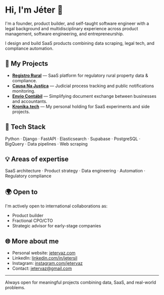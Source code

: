 # Hi, I'm Jéter 👋

I'm a founder, product builder, and self-taught software engineer with a legal background and multidisciplinary experience across product management, software engineering, and entrepreneurship.

I design and build SaaS products combining data scraping, legal tech, and compliance automation.

## 🚀 My Projects

- **[Registro Rural](https://www.registrorural.com.br)** — SaaS platform for regulatory rural property data & compliance.
- **[Causa Na Justiça](https://causanajustica.com)** — Judicial process tracking and public notifications monitoring.
- **[Envio Contábil](https://www.kronika.tech/envio-contabil)** — Simplifying document exchange between businesses and accountants.
- **[Kronika.tech](https://www.kronika.tech)** — My personal holding for SaaS experiments and side projects.

## 🔧 Tech Stack

Python · Django · FastAPI · Elasticsearch · Supabase · PostgreSQL · BigQuery · Data pipelines · Web scraping

## 💡 Areas of expertise

SaaS architecture · Product strategy · Data engineering · Automation · Regulatory compliance

## 🌍 Open to

I'm actively open to international collaborations as:
- Product builder
- Fractional CPO/CTO
- Strategic advisor for early-stage companies

## 🌐 More about me

- Personal website: [jetervaz.com](https://jetervaz.com)
- LinkedIn: [linkedin.com/in/jetersil](https://www.linkedin.com/in/jetersilveira)
- Instagram: [instagram.com/jetervaz](https://www.instagram.com/jetervaz/)
- Contact: jetervaz@gmail.com

---

Always open for meaningful projects combining data, SaaS, and real-world problems.
